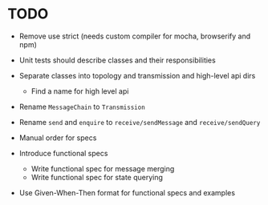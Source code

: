 # TODO

* Remove use strict (needs custom compiler for mocha, browserify and npm)

* Unit tests should describe classes and their responsibilities
* Separate classes into topology and transmission and high-level api dirs
  * Find a name for high level api
* Rename `MessageChain` to `Transmission`
* Rename `send` and `enquire` to `receive/sendMessage` and `receive/sendQuery`

* Manual order for specs

* Introduce functional specs
  * Write functional spec for message merging
  * Write functional spec for state querying
* Use Given-When-Then format for functional specs and examples
